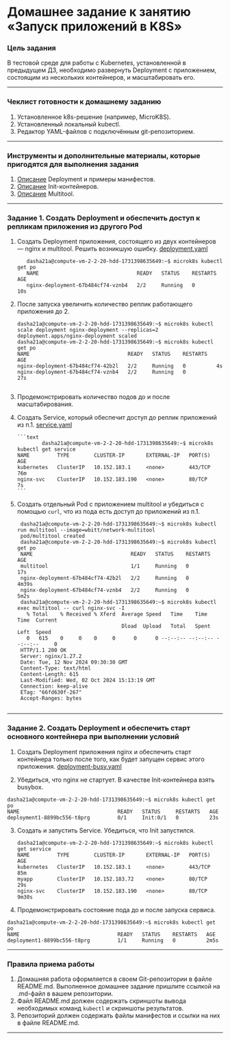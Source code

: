 # Домашнее задание к занятию «Запуск приложений в K8S»

### Цель задания

В тестовой среде для работы с Kubernetes, установленной в предыдущем ДЗ, необходимо развернуть Deployment с приложением, состоящим из нескольких контейнеров, и масштабировать его.

------

### Чеклист готовности к домашнему заданию

1. Установленное k8s-решение (например, MicroK8S).
2. Установленный локальный kubectl.
3. Редактор YAML-файлов с подключённым git-репозиторием.

------

### Инструменты и дополнительные материалы, которые пригодятся для выполнения задания

1. [Описание](https://kubernetes.io/docs/concepts/workloads/controllers/deployment/) Deployment и примеры манифестов.
2. [Описание](https://kubernetes.io/docs/concepts/workloads/pods/init-containers/) Init-контейнеров.
3. [Описание](https://github.com/wbitt/Network-MultiTool) Multitool.

------

### Задание 1. Создать Deployment и обеспечить доступ к репликам приложения из другого Pod

1. Создать Deployment приложения, состоящего из двух контейнеров — nginx и multitool. Решить возникшую ошибку.
     [deployment.yaml](file/deployment.yaml)
    
     ```text
        dasha21a@compute-vm-2-2-20-hdd-1731398635649:~$ microk8s kubectl get po
        NAME                                READY   STATUS    RESTARTS   AGE
        nginx-deployment-67b484cf74-vznb4   2/2     Running   0          10s

     ```
2. После запуска увеличить количество реплик работающего приложения до 2.
    ```text
    dasha21a@compute-vm-2-2-20-hdd-1731398635649:~$ microk8s kubectl scale deployment nginx-deployment --replicas=2
    deployment.apps/nginx-deployment scaled
    dasha21a@compute-vm-2-2-20-hdd-1731398635649:~$ microk8s kubectl get po
    NAME                                READY   STATUS    RESTARTS   AGE
    nginx-deployment-67b484cf74-42b2l   2/2     Running   0          4s
    nginx-deployment-67b484cf74-vznb4   2/2     Running   0          27s


    ```
3. Продемонстрировать количество подов до и после масштабирования.
4. Создать Service, который обеспечит доступ до реплик приложений из п.1.
       [service.yaml](file/service.yaml)

       ```text
               dasha21a@compute-vm-2-2-20-hdd-1731398635649:~$ microk8s kubectl get service
       NAME         TYPE        CLUSTER-IP       EXTERNAL-IP   PORT(S)   AGE
       kubernetes   ClusterIP   10.152.183.1     <none>        443/TCP   76m
       nginx-svc    ClusterIP   10.152.183.190   <none>        80/TCP    7s
       ```
5. Создать отдельный Pod с приложением multitool и убедиться с помощью `curl`, что из пода есть доступ до приложений из п.1.
    
   ```text
    dasha21a@compute-vm-2-2-20-hdd-1731398635649:~$ microk8s kubectl run multitool --image=wbitt/network-multitool
    pod/multitool created
    dasha21a@compute-vm-2-2-20-hdd-1731398635649:~$ microk8s kubectl get po
    NAME                                READY   STATUS    RESTARTS   AGE
    multitool                           1/1     Running   0          17s
    nginx-deployment-67b484cf74-42b2l   2/2     Running   0          4m39s
    nginx-deployment-67b484cf74-vznb4   2/2     Running   0          5m2s
    dasha21a@compute-vm-2-2-20-hdd-1731398635649:~$ microk8s kubectl exec multitool -- curl nginx-svc -I
      % Total    % Received % Xferd  Average Speed   Time    Time     Time  Current
                                     Dload  Upload   Total   Spent    Left  Speed
      0   615    0     0    0     0      0      0 --:--:-- --:--:-- --:--:--     0
    HTTP/1.1 200 OK
    Server: nginx/1.27.2
    Date: Tue, 12 Nov 2024 09:30:30 GMT
    Content-Type: text/html
    Content-Length: 615
    Last-Modified: Wed, 02 Oct 2024 15:13:19 GMT
    Connection: keep-alive
    ETag: "66fd630f-267"
    Accept-Ranges: bytes
    
    ```
------

### Задание 2. Создать Deployment и обеспечить старт основного контейнера при выполнении условий

1. Создать Deployment приложения nginx и обеспечить старт контейнера только после того, как будет запущен сервис этого приложения.
   [deployment-busy.yaml](file/deployment-busy.yaml)

2. Убедиться, что nginx не стартует. В качестве Init-контейнера взять busybox.
```text
dasha21a@compute-vm-2-2-20-hdd-1731398635649:~$ microk8s kubectl get po
NAME                                READY   STATUS     RESTARTS   AGE
deployment1-8899bc556-t8prg         0/1     Init:0/1   0          23s

```
3. Создать и запустить Service. Убедиться, что Init запустился.
    ```text
    dasha21a@compute-vm-2-2-20-hdd-1731398635649:~$ microk8s kubectl get service
    NAME         TYPE        CLUSTER-IP       EXTERNAL-IP   PORT(S)   AGE
    kubernetes   ClusterIP   10.152.183.1     <none>        443/TCP   85m
    myapp        ClusterIP   10.152.183.72    <none>        80/TCP    29s
    nginx-svc    ClusterIP   10.152.183.190   <none>        80/TCP    9m30s

    ```
4. Продемонстрировать состояние пода до и после запуска сервиса.
```text
dasha21a@compute-vm-2-2-20-hdd-1731398635649:~$ microk8s kubectl get po
NAME                                READY   STATUS    RESTARTS   AGE
deployment1-8899bc556-t8prg         1/1     Running   0          2m5s

```
------

### Правила приема работы

1. Домашняя работа оформляется в своем Git-репозитории в файле README.md. Выполненное домашнее задание пришлите ссылкой на .md-файл в вашем репозитории.
2. Файл README.md должен содержать скриншоты вывода необходимых команд `kubectl` и скриншоты результатов.
3. Репозиторий должен содержать файлы манифестов и ссылки на них в файле README.md.

------